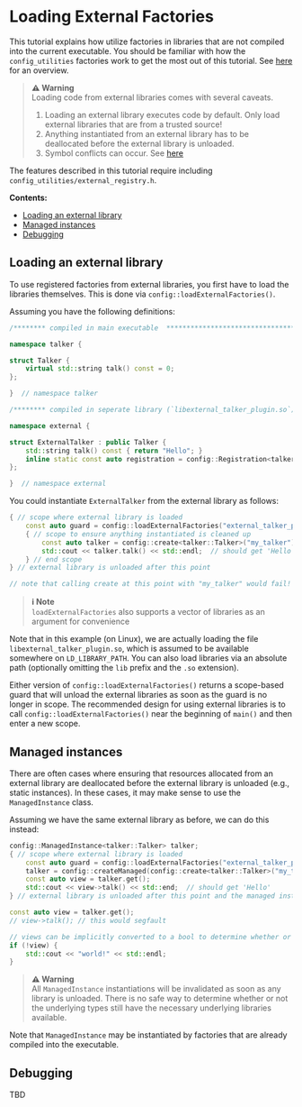 # Loading External Factories
This tutorial explains how utilize factories in libraries that are not compiled into the current executable.
You should be familiar with how the `config_utilities` factories work to get the most out of this tutorial.
See [here](Factories.md) for an overview.

> **:warning: Warning**<br>
> Loading code from external libraries comes with several caveats.
>   1. Loading an external library executes code by default. Only load external libraries that are from a trusted source!
>   2. Anything instantiated from an external library has to be deallocated before the external library is unloaded.
>   3. Symbol conflicts can occur. See [here](https://www.boost.org/doc/libs/1_64_0/doc/html/boost_dll/tutorial.html#boost_dll.tutorial.symbol_shadowing_problem__linux_)

The features described in this tutorial require including `config_utilities/external_registry.h`.

**Contents:**
- [Loading an external library](#loading-an-external-library)
- [Managed instances](#managed-instances)
- [Debugging](#debugging)

## Loading an external library
To use registered factories from external libraries, you first have to load the libraries themselves.
This is done via `config::loadExternalFactories()`.



Assuming you have the following definitions:
```c++
/******** compiled in main executable  **********************************************************************/

namespace talker {

struct Talker {
    virtual std::string talk() const = 0;
};

}  // namespace talker

/******** compiled in seperate library (`libexternal_talker_plugin.so`) *************************************/

namespace external {

struct ExternalTalker : public Talker {
    std::string talk() const { return "Hello"; }
    inline static const auto registration = config::Registration<talker::Talker, ExternalTalker>("my_talker");
};

}  // namespace external
```

You could instantiate `ExternalTalker` from the external library as follows:
```c++
{ // scope where external library is loaded
    const auto guard = config::loadExternalFactories("external_talker_plugin");
    { // scope to ensure anything instantiated is cleaned up
        const auto talker = config::create<talker::Talker>("my_talker");
        std::cout << talker.talk() << std::endl;  // should get 'Hello'
    } // end scope
} // external library is unloaded after this point

// note that calling create at this point with "my_talker" would fail!
```

> **ℹ️ Note**<br>
> `loadExternalFactories` also supports a vector of libraries as an argument for convenience

Note that in this example (on Linux), we are actually loading the file `libexternal_talker_plugin.so`, which is assumed to be available somewhere on `LD_LIBRARY_PATH`.
You can also load libraries via an absolute path (optionally omitting the `lib` prefix and the `.so` extension).

Either version of `config::loadExternalFactories()` returns a scope-based guard that will unload the external libraries as soon as the guard is no longer in scope.
The recommended design for using external libraries is to call `config::loadExternalFactories()` near the beginning of `main()` and then enter a new scope.

## Managed instances

There are often cases where ensuring that resources allocated from an external library are deallocated before the external library is unloaded (e.g., static instances).
In these cases, it may make sense to use the `ManagedInstance` class.

Assuming we have the same external library as before, we can do this instead:
```c++
config::ManagedInstance<talker::Talker> talker;
{ // scope where external library is loaded
    const auto guard = config::loadExternalFactories("external_talker_plugin");
    talker = config::createManaged(config::create<talker::Talker>("my_talker"));
    const auto view = talker.get();
    std::cout << view->talk() << std::end;  // should get 'Hello'
} // external library is unloaded after this point and the managed instance is no longer valid

const auto view = talker.get();
// view->talk(); // this would segfault

// views can be implicitly converted to a bool to determine whether or not they are valid
if (!view) {
    std::cout << "world!" << std::endl;
}
```

> **:warning: Warning**<br>
> All `ManagedInstance` instantiations will be invalidated as soon as any library is unloaded.
> There is no safe way to determine whether or not the underlying types still have the necessary underlying libraries available.

Note that `ManagedInstance` may be instantiated by factories that are already compiled into the executable.

## Debugging
TBD
